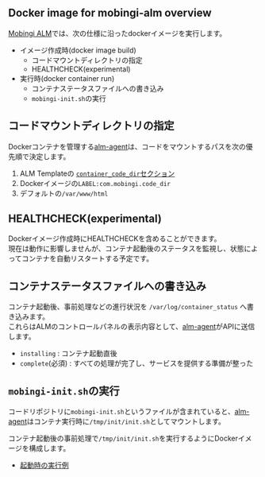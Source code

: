 ## Docker image for mobingi-alm overview

[Mobingi ALM](https://mobingi.co.jp/cloud/saas)では、次の仕様に沿ったdockerイメージを実行します。

- イメージ作成時(docker image build)
  - コードマウントディレクトリの指定
  - HEALTHCHECK(experimental)
- 実行時(docker container run)
  - コンテナステータスファイルへの書き込み
  - `mobingi-init.sh`の実行


## コードマウントディレクトリの指定

Dockerコンテナを管理する[alm-agent](https://github.com/mobingi/alm-agent)は、コードをマウントするパスを次の優先順で決定します。

1. ALM Templateの [`container_code_dir`セクション](https://learn.mobingi.com/alm-templates-reference#container_code_dir)
1. Dockerイメージの`LABEL:com.mobingi.code_dir`
1. デフォルトの`/var/www/html`

## HEALTHCHECK(experimental)

Dockerイメージ作成時にHEALTHCHECKを含めることができます。<br />
現在は動作に影響しませんが、コンテナ起動後のステータスを監視し、状態によってコンテナを自動リスタートする予定です。

## コンテナステータスファイルへの書き込み

コンテナ起動後、事前処理などの進行状況を `/var/log/container_status` へ書き込みます。<br />
これらはALMのコントロールパネルの表示内容として、[alm-agent](https://github.com/mobingi/alm-agent)がAPIに送信します。

- `installing` : コンテナ起動直後
- `complete`(必須) : すべての処理が完了し、サービスを提供する準備が整った


## `mobingi-init.sh`の実行

コードリポジトリに`mobingi-init.sh`というファイルが含まれていると、[alm-agent](https://github.com/mobingi/alm-agent)はコンテナ実行時に`/tmp/init/init.sh`としてマウントします。

コンテナ起動後の事前処理で`/tmp/init/init.sh`を実行するようにDockerイメージを構成します。

- [起動時の実行例](../s6-defaults/cont-init.d/zz_status_comp)
